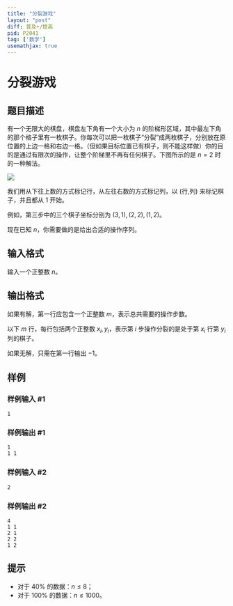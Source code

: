 ```yaml
---
title: "分裂游戏"
layout: "post"
diff: 普及+/提高
pid: P2041
tag: ['数学']
usemathjax: true
---
```


# 分裂游戏
## 题目描述

有一个无限大的棋盘，棋盘左下角有一个大小为 $n$ 的阶梯形区域，其中最左下角的那个格子里有一枚棋子。你每次可以把一枚棋子“分裂”成两枚棋子，分别放在原位置的上边一格和右边一格。（但如果目标位置已有棋子，则不能这样做）你的目的是通过有限次的操作，让整个阶梯里不再有任何棋子。下图所示的是 $n = 2$ 时的一种解法。

![](https://cdn.luogu.com.cn/upload/pic/1116.png) 

我们用从下往上数的方式标记行，从左往右数的方式标记列，以 (行,列) 来标记棋子，并且都从 $1$ 开始。

例如，第三步中的三个棋子坐标分别为 $(3,1),(2,2),(1,2)$。

现在已知 $n$，你需要做的是给出合适的操作序列。

## 输入格式

输入一个正整数 $n$。

## 输出格式

如果有解，第一行应包含一个正整数 $m$，表示总共需要的操作步数。

以下 $m$ 行，每行包括两个正整数 $x_i,y_i$，表示第 $i$ 步操作分裂的是处于第 $x_i$ 行第 $y_i$ 列的棋子。

如果无解，只需在第一行输出 $-1$。
## 样例

### 样例输入 #1
```
1
```
### 样例输出 #1
```
1
1 1
```
### 样例输入 #2
```
2
```
### 样例输出 #2
```
4
1 1
2 1
2 2
1 2
```
## 提示

- 对于 $40\%$ 的数据：$n \leq 8$；
- 对于 $100\%$ 的数据：$n \leq 1000$。
